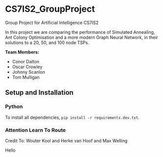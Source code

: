 # CS7IS2_GroupProject
Group Project for Artificial Intelligence CS7IS2

In this project we are comparing the performance of Simulated Annealing, Ant Colony Optimisation and a more modern Graph Neural Network, in their solutions to a 20, 50, and 100 node TSPs.

**Team Members:**
- Conor Dalton
- Oscar Crowley
- Johnny Scanlon
- Tom Mulligan

## Setup and Installation

### Python

To install all dependencies, `pip install -r requirements.dev.txt`.

### Attention Learn To Route
Credit To: Wouter Kool and Herke van Hoof and Max Welling


Hello